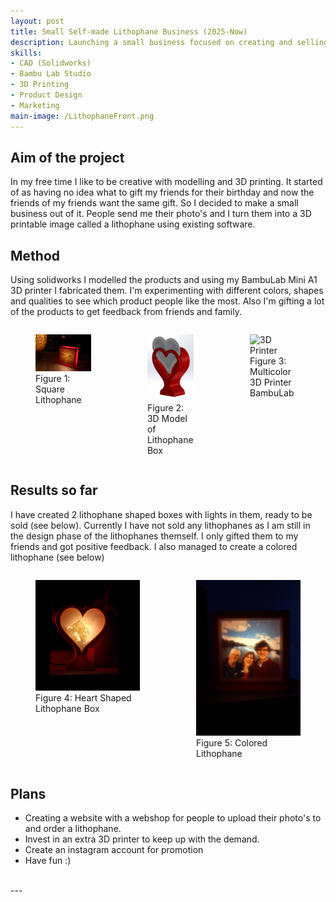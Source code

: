 ```yaml
---
layout: post
title: Small Self-made Lithophane Business (2025-Now)
description: Launching a small business focused on creating and selling personalized lithophanes (3D printed photos) in self-made lightboxes. I 3D print customers’ favorite photos, turning them into unique illuminated gifts.
skills: 
- CAD (Solidworks)
- Bambu Lab Studio
- 3D Printing
- Product Design
- Marketing
main-image: /LithophaneFront.png
---
```


## Aim of the project
In my free time I like to be creative with modelling and 3D printing. It started of as having no idea what to gift my friends for their birthday and now the friends of my friends want the same gift. So I decided to make a small business out of it. People send me their photo's and I turn them into a 3D printable image called a lithophane using existing software. 

## Method
Using solidworks I modelled the products and using my BambuLab Mini A1 3D printer I fabricated them. I'm experimenting with different colors, shapes and qualities to see which product people like the most. Also I'm gifting a lot of the products to get feedback from friends and family. 

<div style="display: flex; gap: 10px; justify-content: center; align-items: flex-start;">

  <figure>
  <img src="/_projects/03_Lithophane/Lithophane.jpg" alt="Square Lithophane" width="300">
  <figcaption>Figure 1: Square Lithophane  </figcaption>
  </figure>

  <figure>
  <img src="/_projects/03_Lithophane/Solidworks.jpg" alt="3D Model of Lithophane Box" width="200">
  <figcaption>Figure 2: 3D Model of Lithophane Box  </figcaption>
  </figure>
  
  <figure>
  <img src="/_projects/03_Lithophane/JTW08063.jpg" alt="3D Printer" width="300">
  <figcaption>Figure 3: Multicolor 3D Printer BambuLab  </figcaption>
  </figure>
  
</div>

## Results so far
I have created 2 lithophane shaped boxes with lights in them, ready to be sold (see below). Currently I have not sold any lithophanes as I am still in the design phase of the lithophanes themself. I only gifted them to my friends and got positive feedback. I also managed to create a colored lithophane (see below)
<div style="display: flex; gap: 10px; justify-content: center; align-items: flex-start;">


  <figure>
  <img src="/_projects/03_Lithophane/Heart.png" alt="Heart Shaped Lithophane Box" width="300">
  <figcaption>Figure 4: Heart Shaped Lithophane Box  </figcaption>
  </figure>

  <figure>
  <img src="/_projects/03_Lithophane/Color.jpg" alt="Colored Lithophane" width="300">
  <figcaption>Figure 5: Colored Lithophane  </figcaption>
  </figure>
  
</div>

## Plans
- Creating a website with a webshop for people to upload their photo's to and order a lithophane.
- Invest in an extra 3D printer to keep up with the demand.
- Create an instagram account for promotion
- Have fun :)
<br>
---

